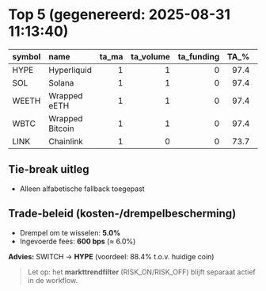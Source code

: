 # Top 5 (gegenereerd: 2025-08-31 11:13:40)

| symbol   | name            |   ta_ma |   ta_volume |   ta_funding |   TA_% |   Macro_% |   RS_% |   Total_% |   AvgDataAge_h |   score |
|:---------|:----------------|--------:|------------:|-------------:|-------:|----------:|-------:|----------:|---------------:|--------:|
| HYPE     | Hyperliquid     |       1 |           1 |            0 |   97.4 |        50 |    100 |      88.4 |              0 |   0.884 |
| SOL      | Solana          |       1 |           1 |            0 |   97.4 |        50 |    100 |      88.4 |              0 |   0.884 |
| WEETH    | Wrapped eETH    |       1 |           1 |            0 |   97.4 |        50 |    100 |      88.4 |              0 |   0.884 |
| WBTC     | Wrapped Bitcoin |       1 |           1 |            0 |   97.4 |        50 |     50 |      78.4 |              0 |   0.784 |
| LINK     | Chainlink       |       1 |           0 |            0 |   73.7 |        50 |    100 |      74.2 |              0 |   0.742 |

## Tie-break uitleg
- Alleen alfabetische fallback toegepast


## Trade-beleid (kosten-/drempelbescherming)
- Drempel om te wisselen: **5.0%**
- Ingevoerde fees: **600 bps** (≈ 6.0%)

**Advies:** SWITCH → **HYPE** (voordeel: 88.4% t.o.v. huidige coin)

> Let op: het **markttrendfilter** (RISK_ON/RISK_OFF) blijft separaat actief in de workflow.
